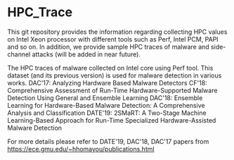 # HPC_Trace
This git repository provides the information regarding collecting HPC values on Intel Xeon processor with different tools such as Perf, 
Intel PCM, PAPI and so on. 
In addition, we provide sample HPC traces of malware and side-channel attacks (will be added in near future).

The HPC traces of malware collected on Intel core using Perf tool. This dataset (and its previous version) is used for malware detection in various works.
DAC'17: Analyzing Hardware Based Malware Detectors
CF'18: Comprehensive Assessment of Run-Time Hardware-Supported Malware Detection Using General and Ensemble Learning
DAC'18: Ensemble Learning for Hardware-Based Malware Detection: A Comprehensive Analysis and Classification
DATE'19: 2SMaRT: A Two-Stage Machine Learning-Based Approach for Run-Time Specialized Hardware-Assisted Malware Detection

For more details please refer to DATE'19, DAC'18, DAC'17 papers from https://ece.gmu.edu/~hhomayou/publications.html
